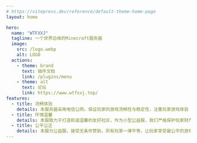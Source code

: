 ```yaml
---
# https://vitepress.dev/reference/default-theme-home-page
layout: home

hero:
  name: "WTFXXJ"
  tagline: 一个世界边缘的Minecraft服务器
  image:
    src: /logo.webp
    alt: LOGO
  actions:
    - theme: brand
      text: 插件文档
      link: /plugins/menu
    - theme: alt
      text: 论坛
      link: https://www.wtfxxj.top/
features:
  - title: 流畅体验
    details: 本服务器采用电信公网，保证玩家的游戏流畅性与稳定性，注重玩家游戏体验
  - title: 环境温馨
    details: 本服致力于打造和谐温馨的友好社区，作为小型公益服，我们严格保护玩家财产，杜绝任何盗窃行为
  - title: 公平公正
    details: 本服为公益服，接受无条件赞助，所有玩家一律平等，让玩家享受最公平的游戏环境
---
```

